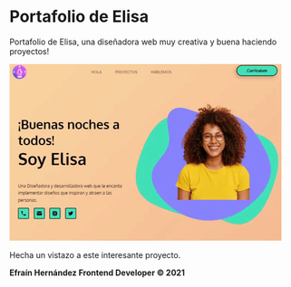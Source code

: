 # Portafolio de Elisa
Portafolio de Elisa, una diseñadora web muy creativa y buena haciendo proyectos!

![Proyecto Elisa](./assets/img/readme.gif)

Hecha un vistazo a este interesante proyecto.

**Efraín Hernández Frontend Developer &COPY; 2021**